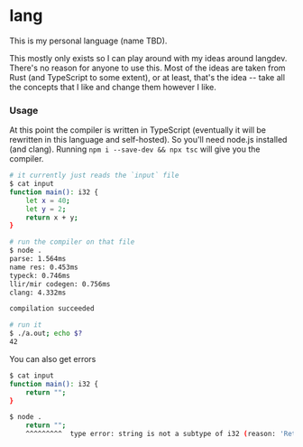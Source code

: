 # lang

This is my personal language (name TBD).

This mostly only exists so I can play around with my ideas around langdev.
There's no reason for anyone to use this.
Most of the ideas are taken from Rust (and TypeScript to some extent), or at least, that's the idea -- take all the concepts that I like and change them however I like.

### Usage
At this point the compiler is written in TypeScript (eventually it will be rewritten in this language and self-hosted).
So you'll need node.js installed (and clang).
Running `npm i --save-dev && npx tsc` will give you the compiler.

```sh
# it currently just reads the `input` file
$ cat input
function main(): i32 {
    let x = 40;
    let y = 2;
    return x + y;
}

# run the compiler on that file
$ node .
parse: 1.564ms
name res: 0.453ms
typeck: 0.746ms
llir/mir codegen: 0.756ms
clang: 4.332ms

compilation succeeded

# run it
$ ./a.out; echo $?
42
```

You can also get errors
```sh
$ cat input
function main(): i32 {
    return "";
}

$ node .
    return "";
    ^^^^^^^^^  type error: string is not a subtype of i32 (reason: 'Return')
```
